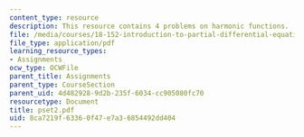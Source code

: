 ```yaml
---
content_type: resource
description: This resource contains 4 problems on harmonic functions.
file: /media/courses/18-152-introduction-to-partial-differential-equations-fall-2005/8ca7219f63360f47e7a36854492dd404_pset2.pdf
file_type: application/pdf
learning_resource_types:
- Assignments
ocw_type: OCWFile
parent_title: Assignments
parent_type: CourseSection
parent_uid: 4d482928-9d2b-235f-6034-cc905080fc70
resourcetype: Document
title: pset2.pdf
uid: 8ca7219f-6336-0f47-e7a3-6854492dd404
---
```

